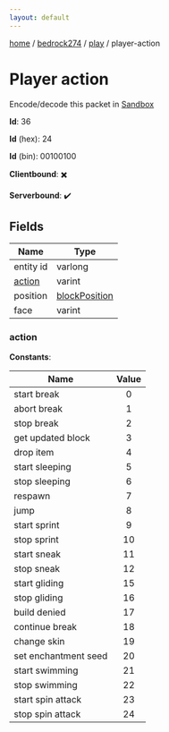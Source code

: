 ```yaml
---
layout: default
---
```


[home](/)  /  [bedrock274](/protocol/bedrock274)  /  [play](/protocol/bedrock274/play)  /  player-action

# Player action

Encode/decode this packet in [Sandbox](../../../sandbox/bedrock274#Play.PlayerAction)

**Id**: 36

**Id** (hex): 24

**Id** (bin): 00100100

**Clientbound**: ✖️

**Serverbound**: ✔️

## Fields

Name | Type
---|---
entity id | varlong
[action](#action) | varint
position | [blockPosition](/protocol/bedrock274/types/block-position)
face | varint

### action

**Constants**:

Name | Value
---|:---:
start break | 0
abort break | 1
stop break | 2
get updated block | 3
drop item | 4
start sleeping | 5
stop sleeping | 6
respawn | 7
jump | 8
start sprint | 9
stop sprint | 10
start sneak | 11
stop sneak | 12
start gliding | 15
stop gliding | 16
build denied | 17
continue break | 18
change skin | 19
set enchantment seed | 20
start swimming | 21
stop swimming | 22
start spin attack | 23
stop spin attack | 24

